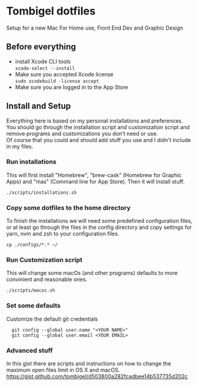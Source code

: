 # Tombigel dotfiles
Setup for a new Mac For Home use, Front End Dev and Graphic Design

## Before everything 
* install Xcode CLI tools  
```xcode-select --install```
* Make sure you accepted Xcode license  
```sudo xcodebuild -license accept```
* Make sure you are logged in to the App Store  

## Install and Setup

Everything here is based on my personal installations and preferences.  
You should go through the installation script and customization script and remove programs and customizations you don't need or use.  
Of course that you could and should add stuff you use and I didn't include in my files.

### Run installations
This will first install "Homebrew", "brew-cask" (Homebrew for Graphic Apps) and "mas" (Command line for App Store).
Then it will install stuff.

```./scripts/installations.sh```

### Copy some dotfiles to the home directory
To finish the installations we will need some predefined configuration files, or at least go through the files in the config directory and copy settings for yarn, nvm and zsh to your configuration files.

```cp ./configs/*.* ~/```

### Run Customization script
This will change some macOs (and other programs) defaults to more convinient and reasonable ones.

```./scripts/macos.sh```

### Set some defaults
Customize the default git credentials
```
  git config --global user.name "<YOUR NAME>"
  git config --global user.email <YOUR EMAIL>
```

### Advanced stuff
In this gist there are scripts and instructions on how to change the maximum open files limit in OS X and macOS.
https://gist.github.com/tombigel/d503800a282fcadbee14b537735d202c


